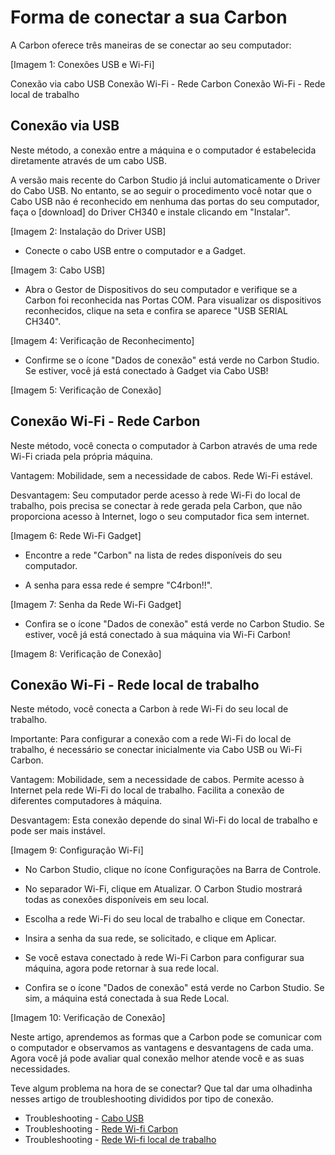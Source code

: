 # Forma de conectar a sua Carbon

A Carbon oferece três maneiras de se conectar ao seu computador:

[Imagem 1: Conexões USB e Wi-Fi]

Conexão via cabo USB
Conexão Wi-Fi - Rede Carbon
Conexão Wi-Fi - Rede local de trabalho

## Conexão via USB

Neste método, a conexão entre a máquina e o computador é estabelecida diretamente através de um cabo USB.

A versão mais recente do Carbon Studio já inclui automaticamente o Driver do Cabo USB. No entanto, se ao seguir o procedimento você notar que o Cabo USB não é reconhecido em nenhuma das portas do seu computador, faça o [download] do Driver CH340 e instale clicando em "Instalar".

[Imagem 2: Instalação do Driver USB]

* Conecte o cabo USB entre o computador e a Gadget.

[Imagem 3: Cabo USB]

* Abra o Gestor de Dispositivos do seu computador e verifique se a Carbon foi reconhecida nas Portas COM. Para visualizar os dispositivos reconhecidos, clique na seta e confira se aparece "USB SERIAL CH340".

[Imagem 4: Verificação de Reconhecimento]

* Confirme se o ícone "Dados de conexão" está verde no Carbon Studio. Se estiver, você já está conectado à Gadget via Cabo USB!

[Imagem 5: Verificação de Conexão]

## Conexão Wi-Fi - Rede Carbon

Neste método, você conecta o computador à Carbon através de uma rede Wi-Fi criada pela própria máquina.

Vantagem: Mobilidade, sem a necessidade de cabos. Rede Wi-Fi estável.

Desvantagem: Seu computador perde acesso à rede Wi-Fi do local de trabalho, pois precisa se conectar à rede gerada pela Carbon, que não proporciona acesso à Internet, logo o seu computador fica sem internet.

[Imagem 6: Rede Wi-Fi Gadget]

* Encontre a rede "Carbon" na lista de redes disponíveis do seu computador.

* A senha para essa rede é sempre "C4rbon!!".

[Imagem 7: Senha da Rede Wi-Fi Gadget]

* Confira se o ícone "Dados de conexão" está verde no Carbon Studio. Se estiver, você já está conectado à sua máquina via Wi-Fi Carbon!

[Imagem 8: Verificação de Conexão]

## Conexão Wi-Fi - Rede local de trabalho
Neste método, você conecta a Carbon à rede Wi-Fi do seu local de trabalho.

Importante: Para configurar a conexão com a rede Wi-Fi do local de trabalho, é necessário se conectar inicialmente via Cabo USB ou Wi-Fi Carbon.

Vantagem: Mobilidade, sem a necessidade de cabos. Permite acesso à Internet pela rede Wi-Fi do local de trabalho. Facilita a conexão de diferentes computadores à máquina.

Desvantagem: Esta conexão depende do sinal Wi-Fi do local de trabalho e pode ser mais instável.

[Imagem 9: Configuração Wi-Fi]

* No Carbon Studio, clique no ícone Configurações na Barra de Controle.

* No separador Wi-Fi, clique em Atualizar. O Carbon Studio mostrará todas as conexões disponíveis em seu local.

* Escolha a rede Wi-Fi do seu local de trabalho e clique em Conectar.

* Insira a senha da sua rede, se solicitado, e clique em Aplicar.

* Se você estava conectado à rede Wi-Fi Carbon para configurar sua máquina, agora pode retornar à sua rede local.

* Confira se o ícone "Dados de conexão" está verde no Carbon Studio. Se sim, a máquina está conectada à sua Rede Local.

[Imagem 10: Verificação de Conexão]

<!--
Assista ao vídeo sobre as formas de conectar a sua Gadget:

[Link para o vídeo]
-->

Neste artigo, aprendemos as formas que a Carbon pode se comunicar com o computador e observamos as vantagens e desvantagens de cada uma. Agora você já pode avaliar qual conexão melhor atende você e as suas necessidades.


Teve algum problema na hora de se conectar? Que tal dar uma olhadinha nesses artigo de troubleshooting divididos por tipo de conexão.

* Troubleshooting - [Cabo USB]
* Troubleshooting - [Rede Wi-fi Carbon]
* Troubleshooting - [Rede Wi-fi local de trabalho]

[Cabo USB]: https://edgarmata.github.io/Carbon-FAQS/studio/conex%C3%A3o-computador/#conexao-via-usb

[Rede Wi-fi Carbon]: https://edgarmata.github.io/Carbon-FAQS/studio/conex%C3%A3o-computador/#conexao-wi-fi-rede-carbon

[Rede Wi-fi local de trabalho]: https://edgarmata.github.io/Carbon-FAQS/studio/conex%C3%A3o-computador/#conexao-wi-fi-rede-local-de-trabalho

